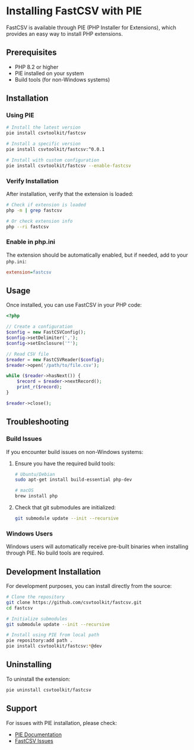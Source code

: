 # Installing FastCSV with PIE

FastCSV is available through PIE (PHP Installer for Extensions), which provides an easy way to install PHP extensions.

## Prerequisites

- PHP 8.2 or higher
- PIE installed on your system
- Build tools (for non-Windows systems)

## Installation

### Using PIE

```bash
# Install the latest version
pie install csvtoolkit/fastcsv

# Install a specific version
pie install csvtoolkit/fastcsv:^0.0.1

# Install with custom configuration
pie install csvtoolkit/fastcsv --enable-fastcsv
```

### Verify Installation

After installation, verify that the extension is loaded:

```bash
# Check if extension is loaded
php -m | grep fastcsv

# Or check extension info
php --ri fastcsv
```

### Enable in php.ini

The extension should be automatically enabled, but if needed, add to your `php.ini`:

```ini
extension=fastcsv
```

## Usage

Once installed, you can use FastCSV in your PHP code:

```php
<?php

// Create a configuration
$config = new FastCSVConfig();
$config->setDelimiter(',');
$config->setEnclosure('"');

// Read CSV file
$reader = new FastCSVReader($config);
$reader->open('/path/to/file.csv');

while ($reader->hasNext()) {
    $record = $reader->nextRecord();
    print_r($record);
}

$reader->close();
```

## Troubleshooting

### Build Issues

If you encounter build issues on non-Windows systems:

1. Ensure you have the required build tools:
   ```bash
   # Ubuntu/Debian
   sudo apt-get install build-essential php-dev

   # macOS
   brew install php
   ```

2. Check that git submodules are initialized:
   ```bash
   git submodule update --init --recursive
   ```

### Windows Users

Windows users will automatically receive pre-built binaries when installing through PIE. No build tools are required.

## Development Installation

For development purposes, you can install directly from the source:

```bash
# Clone the repository
git clone https://github.com/csvtoolkit/fastcsv.git
cd fastcsv

# Initialize submodules
git submodule update --init --recursive

# Install using PIE from local path
pie repository:add path .
pie install csvtoolkit/fastcsv:*@dev
```

## Uninstalling

To uninstall the extension:

```bash
pie uninstall csvtoolkit/fastcsv
```

## Support

For issues with PIE installation, please check:
- [PIE Documentation](https://github.com/php/pie)
- [FastCSV Issues](https://github.com/csvtoolkit/fastcsv/issues) 